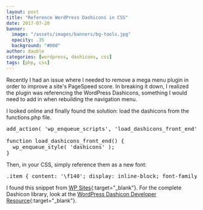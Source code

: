 ```yaml
---
layout: post
title: "Reference WordPress Dashicons in CSS"
date: 2017-07-20
banner:
  image: "/assets/images/banners/bg-tools.jpg"
  opacity: .35
  background: "#000"
author: dauble
categories: [wordpress, dashicons, css]
tags: [php, css]
---
```

Recently I had an issue where I needed to remove a mega menu plugin in order to improve a site's PageSpeed score. In breaking it down, I realized the plugin was referencing the WordPress Dashicons, something I would need to add in when rebuilding the navigation menu.

I looked online and finally found the solution: load the dashicons from the functions.php file.

<pre>
add_action( 'wp_enqueue_scripts', 'load_dashicons_front_end' );

function load_dashicons_front_end() {
  wp_enqueue_style( 'dashicons' );
}
</pre>

Then, in your CSS, simply reference them as a new font:

<pre>.item { content: '\f140'; display: inline-block; font-family: dashicons; }</pre>

I found this snippet from [WP Sites](https://wpsites.net/web-design/adding-dashicons-in-wordpress/){:target="_blank"}. For the complete Dashicon library, look at the [WordPress Dashicon Developer Resource](https://developer.wordpress.org/resource/dashicons/){:target="_blank"}.